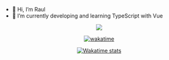 
- 👋 Hi, I’m Raul
- 🌱 I’m currently developing and learning TypeScript with Vue

<p align="center">
<!--   <img height="50%" width="auto" src ="https://github-readme-stats.vercel.app/api?username=hardeath950&show_icons=true&count_private=true&theme=radical&hide_border=true&hide=issues,contribs&bg_color=00000000">
  <img height="50%" width="auto" src ="https://github-readme-stats.vercel.app/api/top-langs/?username=hardeath950&layout=compact&hide_border=true&theme=radical&bg_color=00000000&langs_count=10"> -->
  <img src ="https://github-readme-streak-stats.herokuapp.com?user=hardeath950&theme=radical&hide_border=true&background=FFFFFF00">
  
  <br>
<div align="center">

  
[![wakatime](https://wakatime.com/badge/user/f3263f0d-5225-486b-b6f9-bc7700e1157e.svg)](https://wakatime.com/@f3263f0d-5225-486b-b6f9-bc7700e1157e)

[![Wakatime stats](https://github-readme-stats.vercel.app/api/wakatime?username=hardeath950&layout=compact&langs_count=10&theme=radical&hide_border=true)](https://github.com/anuraghazra/github-readme-stats)
  
</div

</p>
